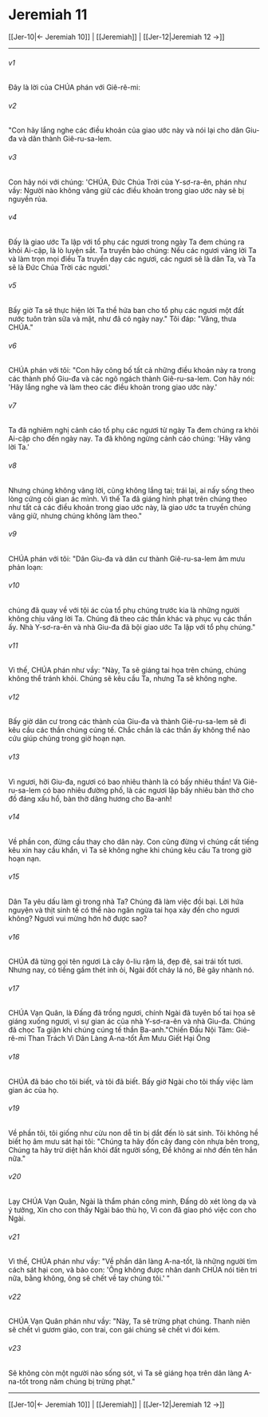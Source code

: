 # Jeremiah 11

[[Jer-10|← Jeremiah 10]] | [[Jeremiah]] | [[Jer-12|Jeremiah 12 →]]
***



###### v1 
Đây là lời của CHÚA phán với Giê-rê-mi: 

###### v2 
"Con hãy lắng nghe các điều khoản của giao ước này và nói lại cho dân Giu-đa và dân thành Giê-ru-sa-lem. 

###### v3 
Con hãy nói với chúng: 'CHÚA, Đức Chúa Trời của Y-sơ-ra-ên, phán như vầy: Người nào không vâng giữ các điều khoản trong giao ước này sẽ bị nguyền rủa. 

###### v4 
Đấy là giao ước Ta lập với tổ phụ các ngươi trong ngày Ta đem chúng ra khỏi Ai-cập, là lò luyện sắt. Ta truyền bảo chúng: Nếu các ngươi vâng lời Ta và làm trọn mọi điều Ta truyền dạy các ngươi, các ngươi sẽ là dân Ta, và Ta sẽ là Đức Chúa Trời các ngươi.' 

###### v5 
Bấy giờ Ta sẽ thực hiện lời Ta thề hứa ban cho tổ phụ các ngươi một đất nước tuôn tràn sữa và mật, như đã có ngày nay." Tôi đáp: "Vâng, thưa CHÚA." 

###### v6 
CHÚA phán với tôi: "Con hãy công bố tất cả những điều khoản này ra trong các thành phố Giu-đa và các ngõ ngách thành Giê-ru-sa-lem. Con hãy nói: 'Hãy lắng nghe và làm theo các điều khoản trong giao ước này.' 

###### v7 
Ta đã nghiêm nghị cảnh cáo tổ phụ các ngươi từ ngày Ta đem chúng ra khỏi Ai-cập cho đến ngày nay. Ta đã không ngừng cảnh cáo chúng: 'Hãy vâng lời Ta.' 

###### v8 
Nhưng chúng không vâng lời, cũng không lắng tai; trái lại, ai nấy sống theo lòng cứng cỏi gian ác mình. Vì thế Ta đã giáng hình phạt trên chúng theo như tất cả các điều khoản trong giao ước này, là giao ước ta truyền chúng vâng giữ, nhưng chúng không làm theo." 

###### v9 
CHÚA phán với tôi: "Dân Giu-đa và dân cư thành Giê-ru-sa-lem âm mưu phản loạn: 

###### v10 
chúng đã quay về với tội ác của tổ phụ chúng trước kia là những người không chịu vâng lời Ta. Chúng đã theo các thần khác và phục vụ các thần ấy. Nhà Y-sơ-ra-ên và nhà Giu-đa đã bội giao ước Ta lập với tổ phụ chúng." 

###### v11 
Vì thế, CHÚA phán như vầy: "Này, Ta sẽ giáng tai họa trên chúng, chúng không thể tránh khỏi. Chúng sẽ kêu cầu Ta, nhưng Ta sẽ không nghe. 

###### v12 
Bấy giờ dân cư trong các thành của Giu-đa và thành Giê-ru-sa-lem sẽ đi kêu cầu các thần chúng cúng tế. Chắc chắn là các thần ấy không thể nào cứu giúp chúng trong giờ hoạn nạn. 

###### v13 
Vì ngươi, hỡi Giu-đa, ngươi có bao nhiêu thành là có bấy nhiêu thần! Và Giê-ru-sa-lem có bao nhiêu đường phố, là các ngươi lập bấy nhiêu bàn thờ cho đồ đáng xấu hổ, bàn thờ dâng hương cho Ba-anh! 

###### v14 
Về phần con, đừng cầu thay cho dân này. Con cũng đừng vì chúng cất tiếng kêu xin hay cầu khẩn, vì Ta sẽ không nghe khi chúng kêu cầu Ta trong giờ hoạn nạn. 

###### v15 
Dân Ta yêu dấu làm gì trong nhà Ta? Chúng đã làm việc đồi bại. Lời hứa nguyện và thịt sinh tế có thể nào ngăn ngừa tai họa xảy đến cho ngươi không? Ngươi vui mừng hớn hở được sao? 

###### v16 
CHÚA đã từng gọi tên ngươi Là cây ô-liu rậm lá, đẹp đẽ, sai trái tốt tươi. Nhưng nay, có tiếng gầm thét inh ỏi, Ngài đốt cháy lá nó, Bẻ gãy nhành nó. 

###### v17 
CHÚA Vạn Quân, là Đấng đã trồng ngươi, chính Ngài đã tuyên bố tai họa sẽ giáng xuống ngươi, vì sự gian ác của nhà Y-sơ-ra-ên và nhà Giu-đa. Chúng đã chọc Ta giận khi chúng cúng tế thần Ba-anh."Chiến Đấu Nội Tâm: Giê-rê-mi Than Trách Vì Dân Làng A-na-tốt Âm Mưu Giết Hại Ông 

###### v18 
CHÚA đã báo cho tôi biết, và tôi đã biết. Bấy giờ Ngài cho tôi thấy việc làm gian ác của họ. 

###### v19 
Về phần tôi, tôi giống như cừu non dễ tin bị dắt đến lò sát sinh. Tôi không hề biết họ âm mưu sát hại tôi: "Chúng ta hãy đốn cây đang còn nhựa bên trong, Chúng ta hãy trừ diệt hắn khỏi đất người sống, Để không ai nhớ đến tên hắn nữa." 

###### v20 
Lạy CHÚA Vạn Quân, Ngài là thẩm phán công minh, Đấng dò xét lòng dạ và ý tưởng, Xin cho con thấy Ngài báo thù họ, Vì con đã giao phó việc con cho Ngài. 

###### v21 
Vì thế, CHÚA phán như vầy: "Về phần dân làng A-na-tốt, là những người tìm cách sát hại con, và bảo con: 'Ông không được nhân danh CHÚA nói tiên tri nữa, bằng không, ông sẽ chết về tay chúng tôi.' " 

###### v22 
CHÚA Vạn Quân phán như vầy: "Này, Ta sẽ trừng phạt chúng. Thanh niên sẽ chết vì gươm giáo, con trai, con gái chúng sẽ chết vì đói kém. 

###### v23 
Sẽ không còn một người nào sống sót, vì Ta sẽ giáng họa trên dân làng A-na-tốt trong năm chúng bị trừng phạt."

***
[[Jer-10|← Jeremiah 10]] | [[Jeremiah]] | [[Jer-12|Jeremiah 12 →]]
